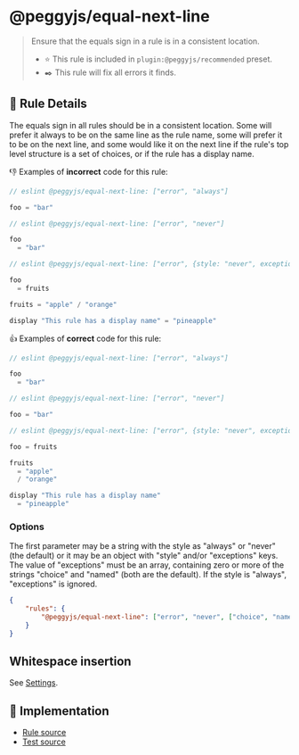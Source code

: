 # @peggyjs/equal-next-line

> Ensure that the equals sign in a rule is in a consistent location.
> - ⭐️ This rule is included in `plugin:@peggyjs/recommended` preset.
> - ✒️ This rule will fix all errors it finds.

## 📖 Rule Details

The equals sign in all rules should be in a consistent location.  Some will
prefer it always to be on the same line as the rule name, some will prefer it
to be on the next line, and some would like it on the next line if the rule's
top level structure is a set of choices, or if the rule has a display name.

:-1: Examples of **incorrect** code for this rule:

```peg.js
// eslint @peggyjs/equal-next-line: ["error", "always"]

foo = "bar"
```

```peg.js
// eslint @peggyjs/equal-next-line: ["error", "never"]

foo
  = "bar"
```

```peg.js
// eslint @peggyjs/equal-next-line: ["error", {style: "never", exceptions: ["choice", "named"]}]

foo
  = fruits

fruits = "apple" / "orange"

display "This rule has a display name" = "pineapple"
```

:+1: Examples of **correct** code for this rule:

```peg.js
// eslint @peggyjs/equal-next-line: ["error", "always"]

foo
  = "bar"
```

```peg.js
// eslint @peggyjs/equal-next-line: ["error", "never"]

foo = "bar"
```

```peg.js
// eslint @peggyjs/equal-next-line: ["error", {style: "never", exceptions: ["choice", "named"]}]

foo = fruits

fruits
  = "apple"
  / "orange"

display "This rule has a display name"
  = "pineapple"
```

### Options

The first parameter may be a string with the style as "always" or "never" (the
default) or it may be an object with "style" and/or "exceptions" keys.  The
value of "exceptions" must be an array, containing zero or more of the strings
"choice" and "named" (both are the default).  If the style is "always",
"exceptions" is ignored.

```json
{
    "rules": {
        "@peggyjs/equal-next-line": ["error", "never", ["choice", "named"]]
    }
}
```

## Whitespace insertion

See [Settings](../settings.md).

## 🔎 Implementation

- [Rule source](../../src/rules/equal-next-line.ts)
- [Test source](../../test/rules/equal-next-line.test.js)
